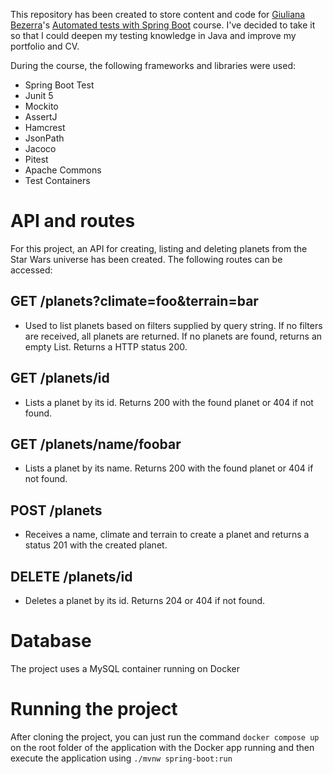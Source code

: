 This repository has been created to store content and code for [Giuliana Bezerra](https://www.linkedin.com/in/giulianabezerra/)'s [Automated tests with Spring Boot](https://www.udemy.com/course/testes-automatizados-na-pratica-com-spring-boot/) course. I've decided to take it so that I could deepen my testing knowledge in Java and improve my portfolio and CV.

During the course, the following frameworks and libraries were used:
- Spring Boot Test
- Junit 5
- Mockito
- AssertJ
- Hamcrest
- JsonPath
- Jacoco
- Pitest
- Apache Commons
- Test Containers

# API and routes

For this project, an API for creating, listing and deleting planets from the Star Wars universe has been created. The following routes can be accessed:

## GET /planets?climate=foo&terrain=bar
- Used to list planets based on filters supplied by query string. If no filters are received, all planets are returned. If no planets are found, returns an empty List. Returns a HTTP status 200.

## GET /planets/id
- Lists a planet by its id. Returns 200 with the found planet or 404 if not found.

## GET /planets/name/foobar
- Lists a planet by its name. Returns 200 with the found planet or 404 if not found.

## POST /planets
- Receives a name, climate and terrain to create a planet and returns a status 201 with the created planet.

## DELETE /planets/id
- Deletes a planet by its id. Returns 204 or 404 if not found.

# Database
The project uses a MySQL container running on Docker

# Running the project
After cloning the project, you can just run the command `docker compose up` on the root folder of the application with the Docker app running and then execute the application using `./mvnw spring-boot:run`
